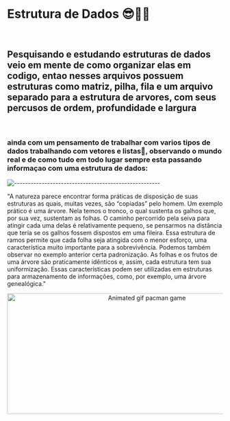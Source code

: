 <h1>Estrutura de Dados 😎🐱‍👤</h1>
<br>
<h2>Pesquisando e estudando estruturas de dados veio em mente de como organizar elas em codigo, entao nesses arquivos possuem estruturas como matriz, pilha, fila e um arquivo separado para a estrutura de arvores, com seus percusos de ordem, profundidade e largura </h2>

<br>
<h3>ainda com um pensamento de trabalhar com varios tipos de dados trabalhando com vetores e listas📗, observando o mundo real e de como tudo em todo lugar sempre esta passando informaçao com uma estrutura de dados:
</h3>

![-----------------------------------------------------](https://raw.githubusercontent.com/andreasbm/readme/master/assets/lines/rainbow.png)

<a src="https://proedu.rnp.br/bitstream/handle/123456789/1531/15.3_versao_Final_com_ISBN-Estrutura_de_Dados_07.07.14.pdf?sequence=1">"A natureza parece encontrar forma práticas de disposição de suas estruturas 
as quais, muitas vezes, são “copiadas” pelo homem. Um exemplo prático 
é uma árvore. Nela temos o tronco, o qual sustenta os galhos que, por sua 
vez, sustentam as folhas. O caminho percorrido pela seiva para atingir cada 
uma delas é relativamente pequeno, se pensarmos na distância que teria se 
os galhos fossem dispostos em uma fileira. Essa estrutura de ramos permite 
que cada folha seja atingida com o menor esforço, uma característica muito 
importante para a sobrevivência.
Podemos também observar no exemplo anterior certa padronização. As 
folhas e os frutos de uma árvore são praticamente idênticos e, assim, cada 
estrutura tem sua uniformização. Essas características podem ser utilizadas 
em estruturas para armazenamento de informações, como, por exemplo, 
uma árvore genealógica."</a>

<p align="center"> 
  <img src="gif/pacman_game.gif" alt="Animated gif pacman game" height="282px" width="637">
</p>

